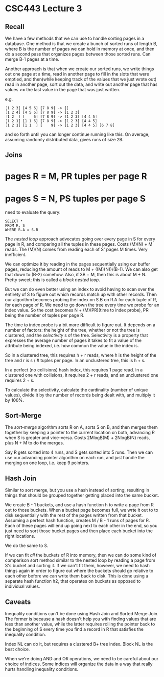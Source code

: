 CSC443 Lecture 3
=================

Recall
-----------

We have a few methods that we can use to handle sorting pages
in a database. One method is that we create a bunch of sorted
runs of length B, where B is the number of pages we can hold in
memory at once, and then do a second pass that organizes pages
between those sorted runs. Can merge B-1 pages at a time.

Another approach is that when we create our sorted runs, we write
things out one page at a time, read in another page to fill in the
slots that were emptied, and then(while keeping track of the values
that we just wrote out) read in another page, sort out the data,
and write out another page that has values >= the last value in the
page that was just written.

e.g.

```
[1 2 3] [4 5 6] [7 8 9] -> []
[1 2 4] [4 5 6] [7 8 9] -> [1 2 3]
[1 2  ] [    6] [7 8 9] -> [1 2 3] [4 4 5]
[1 2 1] [1 1 6] [7 8 9] -> [1 2 3] [4 4 5]
[1 2 1] [1 1  ] [    9] -> [1 2 3] [4 4 5] [6 7 8]
```

and so forth until you can longer continue running like this.
On average, assuming randomly distributed data, gives runs
of size 2B. 

Joins
--------

# pages R = M, PR tuples per page R

# pages S = N, PS tuples per page S

need to evaluate the query:

```
SELECT *
FROM R, S
WHERE R.A = S.B
```

The *nested loop* approach advocates going over every page in S
for every page in R, and comparing all the tuples in these pages.
Costs (M)(N) + M reads. The (M)(N) comes from reading each of S'
pages M times. Very inefficient.

We can optimize it by reading in the pages sequentially using
our buffer pages, reducing the amount of reads to M + ((M)(N))/(B-1).
We can also get that down to (B-2) somehow. Also, if 3B = M,
then this is about M + N. Pretty sweet; this is called a *block nested
loop*.

But we can do even better using an index to avoid having to 
scan over the entirety of S to figure out which records match up with
other records. Then our algorithm becomes probing the index on S.B
on R.A for each tuple of R, for each page of R. We need to go down
the tree every time we probe for an index value. So the cost becomes
N + (M)(PR)(time to index probe), PR being the number of tuples per page R.

The time to index probe is a bit more difficult to figure out.
It depends on a number of factors: the height of the tree, whether
or not the tree is clustered, and the *selectivity* s of the tree.
Selectivity is a property that expresses the average number of pages
it takes to fit a value of the attribute being indexed, i.e. how
common the value in the index is.

So in a clustered tree, this requires h + r reads, where h is the height
of the tree and r is s / # tuples per page. In an unclustered tree,
this is h + s.

In a perfect (no collisions) hash index, this requires 1 page read.
In a clustered one with collisions, it requires 2 + r reads, and an
unclustered one requires 2 + s.

To calculate the selectivity, calculate the cardinality (number of unique
values), divide it by the number of records being dealt with, and multiply
it by 100%.

Sort-Merge
------------

The *sort-merge* algorithm sorts R on A,
sorts S on B, and then merges them together by keeping
a pointer to the current location on both, advancing R when S
is greater and vice-versa. Costs 2MlogB(M) + 2NlogB(N) reads,
plus N + M to do the merges.

Say R gets sorted into 4 runs, and S gets sorted into 5 runs.
Then we can use our advancing pointer algorithm on each run, 
and just handle the merging on one loop, i.e. keep 9 pointers.

Hash Join
------------

Similar to sort merge, but you use a hash instead of sorting,
resulting in things that should be grouped together getting
placed into the same bucket.

We create B - 1 buckets, and use a hash function h to write
a page from R out to those buckets. When a bucket page becomes full,
we wrte it out to to disk sequentially with the rest of the pages
written from that bucket. Assuming a perfect hash function, creates
M / B - 1 runs of pages for R. Each of these pages will end up going next
to each other in the end, so you just need to sort those bucket pages
and then place each bucket into the right locations.

We do the same to S.

If we can fit *all* the buckets of R into memory, then we can do
some kind of comparison sort method similar to the nested loop by
reading a page from S's bucket and sorting it. If we can't fit them,
however, we need to hash things again in order to figure out where
the buckets should go relative to each other before we can write them
back to disk. This is done using a separate hash function h2, that operates
on buckets as opposed to individual values.

Caveats
------------

Inequality conditions can't be done using Hash Join and Sorted
Merge Join. The former is because a hash doesn't help you with
finding values that are less than another value, while the latter
requires rolling the pointer back to the beginning of S every time
you find a record in R that satisfies the inequality condition.

Index NL can do it, but requires a clustered B+ tree index.
Block NL is the best choice.

When we're doing AND and OR operations, we need to be careful about
our choice of indices. Some indices will organize the data in a
way that really hurts handling inequality conditions.

